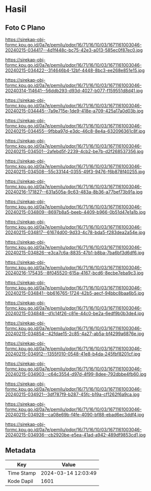 # Hasil

## Foto C Plano

https://sirekap-obj-formc.kpu.go.id/0a7e/pemilu/pdpr/16/71/16/10/03/1671161003046-20240215-034417--4d1f448c-bc75-42e3-a013-585ec0f87ec0.jpg

https://sirekap-obj-formc.kpu.go.id/0a7e/pemilu/pdpr/16/71/16/10/03/1671161003046-20240215-034422--314646b4-12bf-4448-8bc3-ee268e851e15.jpg

https://sirekap-obj-formc.kpu.go.id/0a7e/pemilu/pdpr/16/71/16/10/03/1671161003046-20240314-114641--56ddb293-d93d-4027-b077-f159551d8d41.jpg

https://sirekap-obj-formc.kpu.go.id/0a7e/pemilu/pdpr/16/71/16/10/03/1671161003046-20240215-034445--7a9e715e-1de9-418e-a709-425a17a0d03b.jpg

https://sirekap-obj-formc.kpu.go.id/0a7e/pemilu/pdpr/16/71/16/10/03/1671161003046-20240215-034455--9fbba97d-e3dc-46c8-8e4a-632096361c8f.jpg

https://sirekap-obj-formc.kpu.go.id/0a7e/pemilu/pdpr/16/71/16/10/03/1671161003046-20240215-034501--2afebd5f-2239-4cb2-be7b-d2f268537356.jpg

https://sirekap-obj-formc.kpu.go.id/0a7e/pemilu/pdpr/16/71/16/10/03/1671161003046-20240215-034508--55c33144-0355-49f3-9476-f6b878f40255.jpg

https://sirekap-obj-formc.kpu.go.id/0a7e/pemilu/pdpr/16/71/16/10/03/1671161003046-20240216-171827--631a505a-9c63-483a-8b36-a77bef73b91a.jpg

https://sirekap-obj-formc.kpu.go.id/0a7e/pemilu/pdpr/16/71/16/10/03/1671161003046-20240215-034809--8697b8a5-beeb-4409-b966-0b51d47e1a1b.jpg

https://sirekap-obj-formc.kpu.go.id/0a7e/pemilu/pdpr/16/71/16/10/03/1671161003046-20240215-034817--61674d00-9d33-4c78-bda5-f283dea2a54e.jpg

https://sirekap-obj-formc.kpu.go.id/0a7e/pemilu/pdpr/16/71/16/10/03/1671161003046-20240215-034826--e3ca7c6a-8835-47b1-b8ba-7ba6bf3d6df6.jpg

https://sirekap-obj-formc.kpu.go.id/0a7e/pemilu/pdpr/16/71/16/10/03/1671161003046-20240216-175435--8f045520-615a-4167-bcd6-8ecbe7eba9c3.jpg

https://sirekap-obj-formc.kpu.go.id/0a7e/pemilu/pdpr/16/71/16/10/03/1671161003046-20240215-034841--bb616765-1724-42b5-aecf-94bbc8baa6b5.jpg

https://sirekap-obj-formc.kpu.go.id/0a7e/pemilu/pdpr/16/71/16/10/03/1671161003046-20240215-034848--d1c14f26-c81e-44c0-be2a-6edf9b0b3de4.jpg

https://sirekap-obj-formc.kpu.go.id/0a7e/pemilu/pdpr/16/71/16/10/03/1671161003046-20240215-034854--42fdae15-2c85-4a27-ab5a-bf4299a6876e.jpg

https://sirekap-obj-formc.kpu.go.id/0a7e/pemilu/pdpr/16/71/16/10/03/1671161003046-20240215-034912--1355f010-0548-41e8-b4da-245fbf8201cf.jpg

https://sirekap-obj-formc.kpu.go.id/0a7e/pemilu/pdpr/16/71/16/10/03/1671161003046-20240215-034903--c64c3554-d97d-4f99-8dee-792dbbe4fb60.jpg

https://sirekap-obj-formc.kpu.go.id/0a7e/pemilu/pdpr/16/71/16/10/03/1671161003046-20240215-034921--3df787f9-b287-45fc-b19a-cf1262f6a9ca.jpg

https://sirekap-obj-formc.kpu.go.id/0a7e/pemilu/pdpr/16/71/16/10/03/1671161003046-20240215-034928--ca08e69b-f4fe-4090-bf88-ebad6ec3ddf4.jpg

https://sirekap-obj-formc.kpu.go.id/0a7e/pemilu/pdpr/16/71/16/10/03/1671161003046-20240215-034936--cb2920be-e5ea-41ad-a942-489df9853cd1.jpg


## Metadata

| Key        | Value               |
| ---------- | ------------------- |
| Time Stamp | 2024-03-14 12:03:49 |
| Kode Dapil | 1601                |



